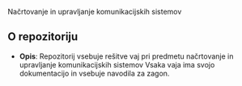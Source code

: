 Načrtovanje in upravljanje komunikacijskih sistemov

## O repozitoriju
- **Opis**:
Repozitorij vsebuje rešitve vaj pri predmetu načrtovanje in upravljanje komunikacijskih sistemov
Vsaka vaja ima svojo dokumentacijo in vsebuje navodila za zagon.
